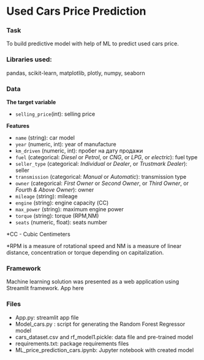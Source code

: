 # Used Cars Price Prediction

### Task

To build predictive model with help of ML to predict used cars price. 
    
### Libraries used:
pandas, scikit-learn, matplotlib, plotly, numpy, seaborn

### Data

**The target variable**
- `selling_price`(int): selling price

**Features**
- `name` (string): car model
- `year` (numeric, int): year of manufacture
- `km_driven` (numeric, int): пробег на дату продажи
- `fuel` (categorical: _Diesel_ or _Petrol_, or _CNG_, or _LPG_, or _electric_): fuel type
- `seller_type` (categorical: _Individual_ or _Dealer_, or _Trustmark Dealer_): seller
- `transmission` (categorical: _Manual_ or _Automatic_): transmission type
- `owner` (categorical: _First Owner_ or _Second Owner_, or _Third Owner_, or _Fourth & Above Owner_): owner
- `mileage` (string): mileage
- `engine` (string): engine capacity (СС)
- `max_power` (string): maximum engine power
- `torque` (string): torque (RPM,NM) 
- `seats` (numeric, float): seats number

*CC - Cubic Centimeters

*RPM is a measure of rotational speed and NM is a measure of linear distance, concentration or torque depending on capitalization.

### Framework

Machine learning solution was presented as a web application using Streamlit framework. App here

### Files
 - Аpp.py: streamlit app file
 - Model_cars.py : script for generating the Random Forest Regressor model
 - cars_dataset.csv and rf_model1.pickle: data file and pre-trained model
 - requirements.txt: package requirements files
 - ML_price_prediction_cars.ipynb: Jupyter notebook with created model

